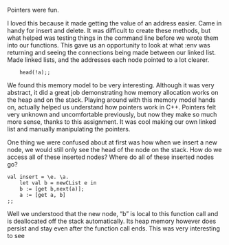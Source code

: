 Pointers were fun. 

I loved this because it made getting the value of an address easier. Came in handy for insert and delete. It was difficult to create these methods, but what helped was testing things in the command line before we wrote them into our functions. This gave us an opportunity to look at what :env was returning and seeing the connections being made between our linked list. Made linked lists, and the addresses each node pointed to a lot clearer.
```val get = \a. 
    head(!a);;
```


We found this memory model to be very interesting. Although it was very abstract, it did a great job demonstrating how memory allocation works on the heap and on the stack. Playing around with this memory model hands on, actually helped us understand how pointers work in C++. Pointers felt very unknown and uncomfortable previously, but now they make so much more sense, thanks to this assignment. It was cool making our own linked list and manually manipulating the pointers.

One thing we were confused about at first was how when we insert a new node, we would still only see the head of the node on the stack. How do we access all of these inserted nodes? Where do all of these inserted nodes go?
```
val insert = \e. \a.
    let val b = newCList e in
    b := [get b,next(a)];
    a := [get a, b]
;;
```
Well we understood that the new node, “b” is local to this function call and is deallocated off the stack automatically. Its heap memory however does persist and stay even after the function call ends. This was very interesting to see 

